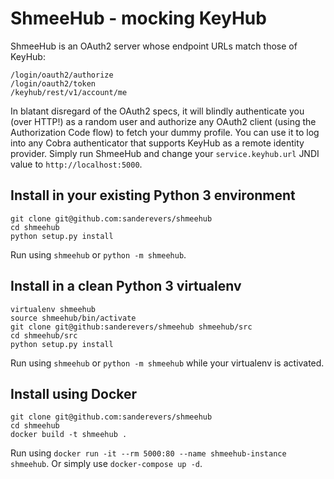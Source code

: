 # ShmeeHub - mocking KeyHub

ShmeeHub is an OAuth2 server whose endpoint URLs match those of KeyHub:

    /login/oauth2/authorize
    /login/oauth2/token
    /keyhub/rest/v1/account/me

In blatant disregard of the OAuth2 specs, it will blindly authenticate you (over HTTP!) as a random user and authorize any OAuth2 client (using the Authorization Code flow) to fetch your dummy profile. You can use it to log into any Cobra authenticator that supports KeyHub as a remote identity provider. Simply run ShmeeHub and change your `service.keyhub.url` JNDI value to `http://localhost:5000`.

## Install in your existing Python 3 environment

    git clone git@github.com:sanderevers/shmeehub
    cd shmeehub
    python setup.py install
    
Run using `shmeehub` or `python -m shmeehub`.

## Install in a clean Python 3 virtualenv

    virtualenv shmeehub
    source shmeehub/bin/activate
    git clone git@github:sanderevers/shmeehub shmeehub/src
    cd shmeehub/src
    python setup.py install

Run using `shmeehub` or `python -m shmeehub` while your virtualenv is activated.

## Install using Docker

    git clone git@github.com:sanderevers/shmeehub
    cd shmeehub
    docker build -t shmeehub .
   
Run using `docker run -it --rm 5000:80 --name shmeehub-instance shmeehub`.
Or simply use `docker-compose up -d`.
